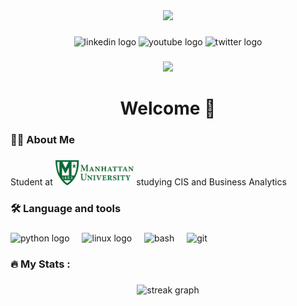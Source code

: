 <div align="center">
  <img height="150" src="https://media.giphy.com/media/Z3VgQu8hkVeB1bakS9/giphy.gif?cid=ecf05e47xh1ucv4moh9y0kh1etsfc0uhhn15mkf8nng5zge6&ep=v1_gifs_search&rid=giphy.gif&ct=g"  />
</div>

###

<div align="center">
  <img src="https://img.shields.io/static/v1?message=LinkedIn&logo=linkedin&label=&color=0077B5&logoColor=white&labelColor=&style=for-the-badge" height="25" alt="linkedin logo"  />
  <img src="https://img.shields.io/static/v1?message=Youtube&logo=youtube&label=&color=FF0000&logoColor=white&labelColor=&style=for-the-badge" height="25" alt="youtube logo"  />
  <img src="https://img.shields.io/static/v1?message=Twitter&logo=twitter&label=&color=1DA1F2&logoColor=white&labelColor=&style=for-the-badge" height="25" alt="twitter logo"  />
</div>

###

<div align="center">
  <img src="https://visitor-badge.laobi.icu/badge?page_id=maurodesouza.maurodesouza&"  />
</div>

###

<h1 align="center">Welcome 👋</h1>

###

<h3 align="left">👩‍💻  About Me</h3>

###

<p align="left">Student at <img height="40" src="MU.jpg"/> studying CIS and Business Analytics</p>


###

<h3 align="left">🛠 Language and tools</h3>

###

<div align="left">
  <img height="32" width="32" src="https://cdn.simpleicons.org/python" height="40" alt="python logo" />
  <img width="12" />
  <img height="32" width="32" src="https://cdn.simpleicons.org/linux" height="40" alt="linux logo" />
  <img width="12" />
  <img height="32" width="32" src="https://cdn.simpleicons.org/gnubash" height="40" alt="bash" />
  <img width="12" />
  <img height="32" width="32" src="https://cdn.simpleicons.org/git" height="40" alt="git" />
  <img width="12" />
</div>


###

<h3 align="left">🔥   My Stats :</h3>

###

<div align="center">
  <img src="https://streak-stats.demolab.com?user=maurodesouza&locale=en&mode=daily&theme=dark&hide_border=false&border_radius=5&order=3" height="220" alt="streak graph"  />
</div>

###
